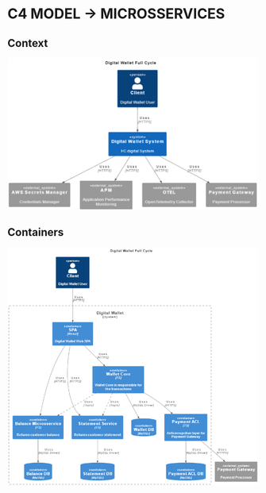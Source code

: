 # C4 MODEL -> MICROSSERVICES

## Context
![Context Image](./context.png)

## Containers
![Containers Image](./containers.png)
